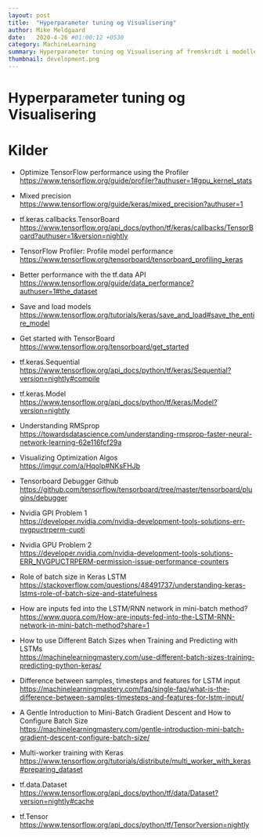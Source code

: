 ```yaml
---
layout: post
title:  "Hyperparameter tuning og Visualisering"
author: Mike Meldgaard
date:   2020-4-26 #01:00:12 +0530
category: MachineLearning
summary: Hyperparameter tuning og Visualisering af fremskridt i modellerne.
thumbnail: development.png
---
```


# Hyperparameter tuning og Visualisering



# Kilder
- Optimize TensorFlow performance using the Profiler<br><https://www.tensorflow.org/guide/profiler?authuser=1#gpu_kernel_stats>
- Mixed precision<br><https://www.tensorflow.org/guide/keras/mixed_precision?authuser=1>
- tf.keras.callbacks.TensorBoard<br><https://www.tensorflow.org/api_docs/python/tf/keras/callbacks/TensorBoard?authuser=1&version=nightly>
- TensorFlow Profiler: Profile model performance<br><https://www.tensorflow.org/tensorboard/tensorboard_profiling_keras>
- Better performance with the tf.data API<br><https://www.tensorflow.org/guide/data_performance?authuser=1#the_dataset>
- Save and load models<br><https://www.tensorflow.org/tutorials/keras/save_and_load#save_the_entire_model>
- Get started with TensorBoard<br><https://www.tensorflow.org/tensorboard/get_started>
- tf.keras.Sequential<br><https://www.tensorflow.org/api_docs/python/tf/keras/Sequential?version=nightly#compile>
- tf.keras.Model<br><https://www.tensorflow.org/api_docs/python/tf/keras/Model?version=nightly>
- Understanding RMSprop<br><https://towardsdatascience.com/understanding-rmsprop-faster-neural-network-learning-62e116fcf29a>
- Visualizing Optimization Algos<br><https://imgur.com/a/Hqolp#NKsFHJb>
- Tensorboard Debugger Github<br><https://github.com/tensorflow/tensorboard/tree/master/tensorboard/plugins/debugger>
- Nvidia GPI Problem 1<br><https://developer.nvidia.com/nvidia-development-tools-solutions-err-nvgpuctrperm-cupti>
- Nvidia GPU Problem 2<br><https://developer.nvidia.com/nvidia-development-tools-solutions-ERR_NVGPUCTRPERM-permission-issue-performance-counters>
- Role of batch size in Keras LSTM<br><https://stackoverflow.com/questions/48491737/understanding-keras-lstms-role-of-batch-size-and-statefulness>
- How are inputs fed into the LSTM/RNN network in mini-batch method?<br><https://www.quora.com/How-are-inputs-fed-into-the-LSTM-RNN-network-in-mini-batch-method?share=1>
- How to use Different Batch Sizes when Training and Predicting with LSTMs<br><https://machinelearningmastery.com/use-different-batch-sizes-training-predicting-python-keras/>
- Difference between samples, timesteps and features for LSTM input<br><https://machinelearningmastery.com/faq/single-faq/what-is-the-difference-between-samples-timesteps-and-features-for-lstm-input/>
- A Gentle Introduction to Mini-Batch Gradient Descent and How to Configure Batch Size<br><https://machinelearningmastery.com/gentle-introduction-mini-batch-gradient-descent-configure-batch-size/>



- Multi-worker training with Keras<br><https://www.tensorflow.org/tutorials/distribute/multi_worker_with_keras#preparing_dataset>
- tf.data.Dataset<br><https://www.tensorflow.org/api_docs/python/tf/data/Dataset?version=nightly#cache>
- tf.Tensor<br><https://www.tensorflow.org/api_docs/python/tf/Tensor?version=nightly>